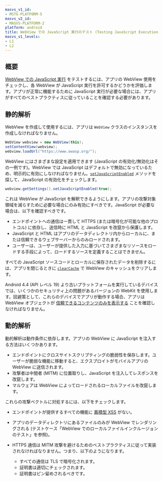 ```yaml
---
masvs_v1_id:
- MSTG-PLATFORM-5
masvs_v2_id:
- MASVS-PLATFORM-2
platform: android
title: WebView での JavaScript 実行のテスト (Testing JavaScript Execution in WebViews)
masvs_v1_levels:
- L1
- L2
---
```


## 概要

[WebView での JavaScript 実行](../../../Document/0x05h-Testing-Platform-Interaction.md#javascript-execution-in-webviews "JavaScript Execution in WebViews") をテストするには、アプリの WebView 使用をチェックし、各 WebView が JavaScript 実行を許可するかどうかを評価します。アプリが正常に機能するために JavaScript 実行が必要な場合には、アプリがすべてのベストプラクティスに従っていることを確認する必要があります。

## 静的解析

WebView を作成して使用するには、アプリは `WebView` クラスのインスタンスを作成しなければなりません。

```java
WebView webview = new WebView(this);
setContentView(webview);
webview.loadUrl("https://www.owasp.org/");
```

WebView にはさまざまな設定を適用できます (JavaScript の有効化/無効化はその一例です)。WebView では JavaScript はデフォルトで無効になっているため、明示的に有効にしなければなりません。[`setJavaScriptEnabled`](https://developer.android.com/reference/android/webkit/WebSettings#setJavaScriptEnabled%28boolean%29 "setJavaScriptEnabled in WebViews") メソッドを探して、JavaScript の有効化をチェックします。

```java
webview.getSettings().setJavaScriptEnabled(true);
```

これは WebView が JavaScript を解釈できるようにします。アプリの攻撃対象領域を減らすために必要な場合にのみ有効にすべきです。JavaScript が必要な場合は、以下を確認すべきです。

- エンドポイントへの通信は一貫して HTTPS (または暗号化が可能な他のプロトコル) に依存し、送信時に HTML と JavaScript を改竄から保護します。
- JavaScript と HTML はアプリのデータディレクトリ内からローカルに、または信頼できるウェブサーバーからのみロードされます。
- ユーザーは、ユーザーが提供した入力に基づいてさまざまなリソースをロードする手段によって、ロードするソースを定義することはできません。

すべての JavaScript ソースコードとローカルに保存されたデータを削除するには、アプリを閉じるときに [`clearCache`](https://developer.android.com/reference/android/webkit/WebView#clearCache%28boolean%29 "clearCache in WebViews") で WebView のキャッシュをクリアします。

Android 4.4 (API レベル 19) より古いプラットフォームを実行しているデバイスでは、いくつかのセキュリティ上の問題があるバージョンの WebKit を使用します。回避策として、これらのデバイスでアプリが動作する場合、アプリは WebView オブジェクトが [信頼できるコンテンツのみを表示する](https://developer.android.com/training/articles/security-tips.html#WebView "WebView Best Practices") ことを確認しなければなりません。

## 動的解析

動的解析は動作条件に依存します。アプリの WebView に JavaScript を注入する方法はいくつかあります。

- エンドポイントにクロスサイトスクリプティングの脆弱性を保存します。ユーザーが脆弱な機能に移動すると、エクスプロイトがモバイルアプリの WebView に送信されます。
- 攻撃者は中間者 (MITM) に位置取りし、JavaScript を注入してレスポンスを改竄します。
- マルウェアは WebView によってロードされるローカルファイルを改竄します。

これらの攻撃ベクトルに対処するには、以下をチェックします。

- エンドポイントが提供するすべての機能に [蓄積型 XSS](https://owasp.org/www-project-web-security-testing-guide/latest/4-Web_Application_Security_Testing/07-Input_Validation_Testing/02-Testing_for_Stored_Cross_Site_Scripting "Stored Cross-Site Scripting") がない。
- アプリのデータディレクトリにあるファイルのみが WebView でレンダリングされる (テストケース「WebView でのローカルファイルインクルージョンのテスト」を参照)。

- HTTPS 通信は MITM 攻撃を避けるためのベストプラクティスに従って実装されなければなりません。つまり、以下のようになります。
    - すべての通信は TLS で暗号化されます。
    - 証明書は適切にチェックされます。
    - 証明書はピン留めされるべきです。
